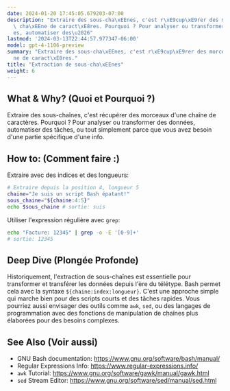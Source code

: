 ```yaml
---
date: 2024-01-20 17:45:05.679203-07:00
description: "Extraire des sous-cha\xEEnes, c'est r\xE9cup\xE9rer des morceaux d'une\
  \ cha\xEEne de caract\xE8res. Pourquoi ? Pour analyser ou transformer des donn\xE9\
  es, automatiser des\u2026"
lastmod: '2024-03-13T22:44:57.977347-06:00'
model: gpt-4-1106-preview
summary: "Extraire des sous-cha\xEEnes, c'est r\xE9cup\xE9rer des morceaux d'une cha\xEE\
  ne de caract\xE8res."
title: "Extraction de sous-cha\xEEnes"
weight: 6
---
```


## What & Why? (Quoi et Pourquoi ?)
Extraire des sous-chaînes, c'est récupérer des morceaux d'une chaîne de caractères. Pourquoi ? Pour analyser ou transformer des données, automatiser des tâches, ou tout simplement parce que vous avez besoin d'une partie spécifique d'une info.

## How to: (Comment faire :) 
Extraire avec des indices et des longueurs:

```Bash
# Extraire depuis la position 4, longueur 5
chaine="Je suis un script Bash épatant!"
sous_chaine="${chaine:4:5}"
echo $sous_chaine # sortie: suis
```
Utiliser l'expression régulière avec `grep`:

```Bash
echo "Facture: 12345" | grep -o -E '[0-9]+'
# sortie: 12345
```
## Deep Dive (Plongée Profonde)
Historiquement, l'extraction de sous-chaînes est essentielle pour transformer et transférer les données depuis l'ère du télétype. Bash permet cela avec la syntaxe `${chaine:index:longueur}`. C'est une approche simple qui marche bien pour des scripts courts et des tâches rapides. Vous pourriez aussi envisager des outils comme `awk`, `sed`, ou des langages de programmation avec des fonctions de manipulation de chaînes plus élaborées pour des besoins complexes.

## See Also (Voir aussi)
- GNU Bash documentation: https://www.gnu.org/software/bash/manual/
- Regular Expressions Info: https://www.regular-expressions.info/
- `awk` Tutorial: https://www.gnu.org/software/gawk/manual/gawk.html
- `sed` Stream Editor: https://www.gnu.org/software/sed/manual/sed.html
